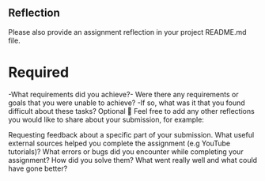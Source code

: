 ## Reflection

Please also provide an assignment reflection in your project README.md file.

# Required

-What requirements did you achieve?- Were there any requirements or goals that you were unable to achieve?
-If so, what was it that you found difficult about these tasks?
Optional
🏹 Feel free to add any other reflections you would like to share about your submission, for example:

Requesting feedback about a specific part of your submission.
What useful external sources helped you complete the assignment (e.g YouTube tutorials)?
What errors or bugs did you encounter while completing your assignment? How did you solve them?
What went really well and what could have gone better?
